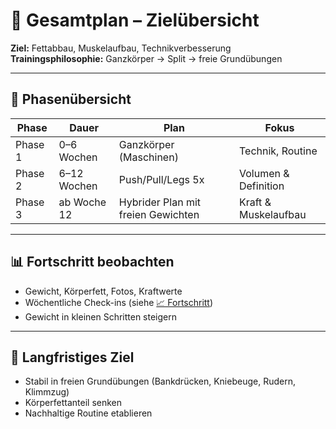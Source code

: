 # 🧭 Gesamtplan – Zielübersicht

**Ziel:** Fettabbau, Muskelaufbau, Technikverbesserung  
**Trainingsphilosophie:** Ganzkörper → Split → freie Grundübungen  

---

## 📆 Phasenübersicht

| Phase | Dauer | Plan | Fokus |
|-------|--------|------|--------|
| Phase 1 | 0–6 Wochen | Ganzkörper (Maschinen) | Technik, Routine |
| Phase 2 | 6–12 Wochen | Push/Pull/Legs 5x | Volumen & Definition |
| Phase 3 | ab Woche 12 | Hybrider Plan mit freien Gewichten | Kraft & Muskelaufbau |

---

## 📊 Fortschritt beobachten
- Gewicht, Körperfett, Fotos, Kraftwerte  
- Wöchentliche Check-ins (siehe [📈 Fortschritt](obsidian://vault/Gym/📈%20Fortschritt))  
- Gewicht in kleinen Schritten steigern  

---

## 🔑 Langfristiges Ziel
- Stabil in freien Grundübungen (Bankdrücken, Kniebeuge, Rudern, Klimmzug)  
- Körperfettanteil senken  
- Nachhaltige Routine etablieren  
